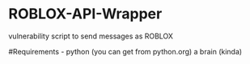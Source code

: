 # ROBLOX-API-Wrapper
vulnerability script to send messages as ROBLOX

#Requirements -
python (you can get from python.org)
a brain (kinda)
